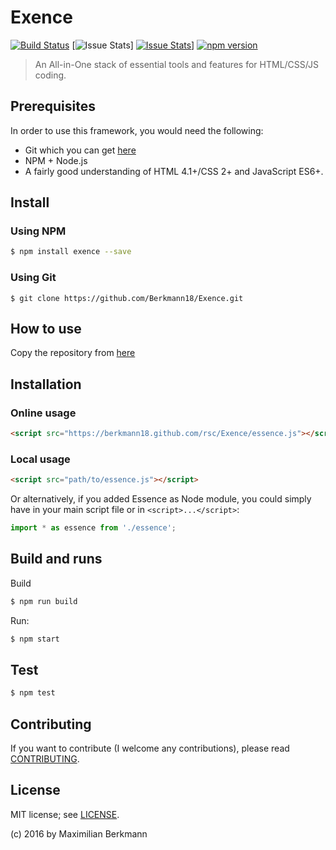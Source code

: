 # Exence
[![Build Status](https://travis-ci.org/anvk/exence.svg?branch=master)](https://travis-ci.org/anvk/exence)
[![Issue Stats](http://issuestats.com/github/Berkmann18/Exence/badge/pr?style=flat)]
[![Issue Stats](http://issuestats.com/github/Berkmann18/Exence/badge/issue?style=flat)](http://issuestats.com/github/Berkmann18/Exence)]
[![npm version](https://badge.fury.io/js/%exence.svg)](https://badge.fury.io/js/exence)


> An All-in-One stack of essential tools and features for HTML/CSS/JS coding.

## Prerequisites

In order to use this framework, you would need the following:
- Git which you can get [here](https://git-scm.com/downloads)
- NPM + Node.js
- A fairly good understanding of HTML 4.1+/CSS 2+ and JavaScript ES6+.

## Install
### Using NPM
```bash
$ npm install exence --save
```

### Using Git
```
$ git clone https://github.com/Berkmann18/Exence.git
```

## How to use

Copy the repository from 
[here](https://github.com/Berkmann18/Essence)

## Installation

### Online usage
```html
<script src="https://berkmann18.github.com/rsc/Exence/essence.js"></script>
```

### Local usage
```html
<script src="path/to/essence.js"></script>
```
Or alternatively, if you added Essence as Node module, you could simply have in your main script file or in ``<script>...</script>``:
```javascript
import * as essence from './essence';
```
## Build and runs
Build
```bash
$ npm run build
```

Run:
```bash
$ npm start
```

## Test
```bash
$ npm test
```

## Contributing
If you want to contribute (I welcome any contributions), please read  [CONTRIBUTING](wiki/CONTRIBUTING.md).

## License

MIT license; see [LICENSE](./LICENSE).

(c) 2016 by Maximilian Berkmann
